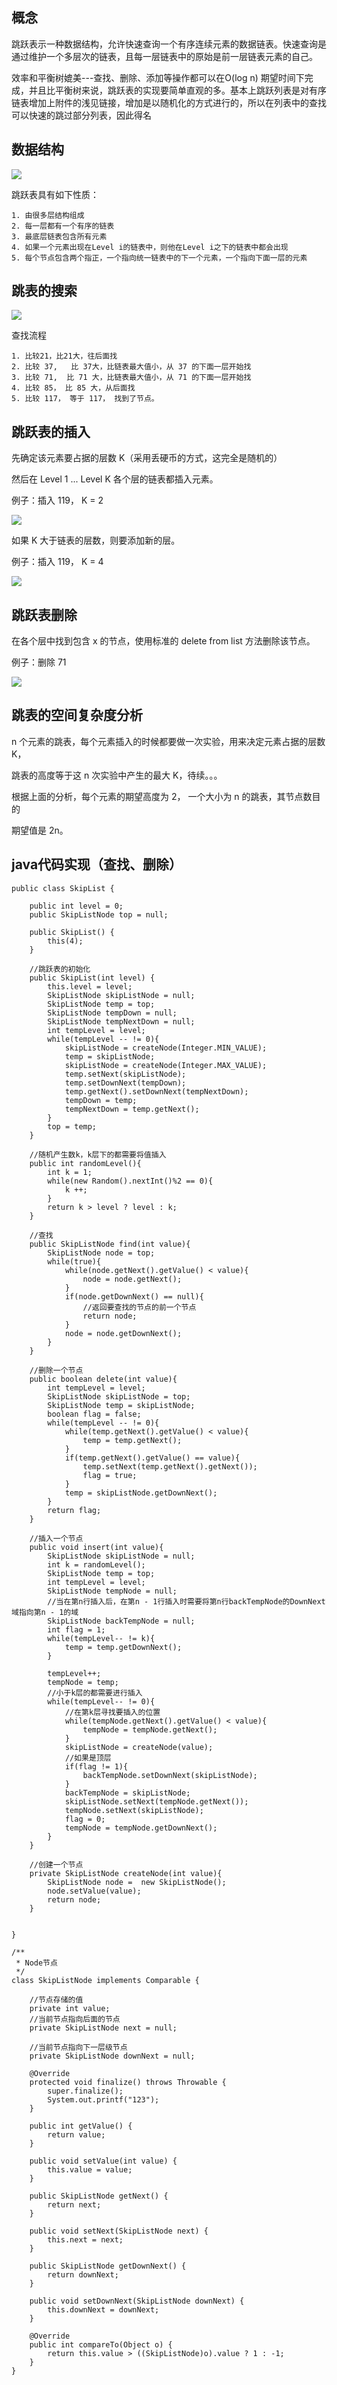 ## 概念

跳跃表示一种数据结构，允许快速查询一个有序连续元素的数据链表。快速查询是通过维护一个多层次的链表，且每一层链表中的原始是前一层链表元素的自己。


效率和平衡树媲美---查找、删除、添加等操作都可以在O(log n) 期望时间下完成，并且比平衡树来说，跳跃表的实现要简单直观的多。基本上跳跃列表是对有序链表增加上附件的浅见链接，增加是以随机化的方式进行的，所以在列表中的查找可以快速的跳过部分列表，因此得名

## 数据结构

![](https://i.imgur.com/owJKPGZ.png)



跳跃表具有如下性质：    

    1. 由很多层结构组成
    2. 每一层都有一个有序的链表
    3. 最底层链表包含所有元素
    4. 如果一个元素出现在Level i的链表中，则他在Level i之下的链表中都会出现
    5. 每个节点包含两个指正，一个指向统一链表中的下一个元素，一个指向下面一层的元素

## 跳表的搜索

![](https://i.imgur.com/hyJHcs8.png)





查找流程        

    1. 比较21，比21大，往后面找
    2. 比较 37,   比 37大，比链表最大值小，从 37 的下面一层开始找
    3. 比较 71,  比 71 大，比链表最大值小，从 71 的下面一层开始找
    4. 比较 85， 比 85 大，从后面找
    5. 比较 117， 等于 117， 找到了节点。


## 跳跃表的插入

先确定该元素要占据的层数 K（采用丢硬币的方式，这完全是随机的）

然后在 Level 1 ... Level K 各个层的链表都插入元素。

例子：插入 119， K = 2

![](https://i.imgur.com/BXtWYO1.png)

如果 K 大于链表的层数，则要添加新的层。

例子：插入 119， K = 4

![](https://i.imgur.com/LUvNx5H.png)

## 跳跃表删除

在各个层中找到包含 x 的节点，使用标准的 delete from list 方法删除该节点。

例子：删除 71

![](https://i.imgur.com/nKcrzZE.png)

## 跳表的空间复杂度分析

n 个元素的跳表，每个元素插入的时候都要做一次实验，用来决定元素占据的层数 K，

跳表的高度等于这 n 次实验中产生的最大 K，待续。。。

根据上面的分析，每个元素的期望高度为 2， 一个大小为 n 的跳表，其节点数目的

期望值是 2n。

## java代码实现（查找、删除）

```
public class SkipList {

    public int level = 0;
    public SkipListNode top = null;

    public SkipList() {
        this(4);
    }

    //跳跃表的初始化
    public SkipList(int level) {
        this.level = level;
        SkipListNode skipListNode = null;
        SkipListNode temp = top;
        SkipListNode tempDown = null;
        SkipListNode tempNextDown = null;
        int tempLevel = level;
        while(tempLevel -- != 0){
            skipListNode = createNode(Integer.MIN_VALUE);
            temp = skipListNode;
            skipListNode = createNode(Integer.MAX_VALUE);
            temp.setNext(skipListNode);
            temp.setDownNext(tempDown);
            temp.getNext().setDownNext(tempNextDown);
            tempDown = temp;
            tempNextDown = temp.getNext();
        }
        top = temp;
    }

    //随机产生数k，k层下的都需要将值插入
    public int randomLevel(){
        int k = 1;
        while(new Random().nextInt()%2 == 0){
            k ++;
        }
        return k > level ? level : k;
    }

    //查找
    public SkipListNode find(int value){
        SkipListNode node = top;
        while(true){
            while(node.getNext().getValue() < value){
                node = node.getNext();
            }
            if(node.getDownNext() == null){
                //返回要查找的节点的前一个节点
                return node;
            }
            node = node.getDownNext();
        }
    }

    //删除一个节点
    public boolean delete(int value){
        int tempLevel = level;
        SkipListNode skipListNode = top;
        SkipListNode temp = skipListNode;
        boolean flag = false;
        while(tempLevel -- != 0){
            while(temp.getNext().getValue() < value){
                temp = temp.getNext();
            }
            if(temp.getNext().getValue() == value){
                temp.setNext(temp.getNext().getNext());
                flag = true;
            }
            temp = skipListNode.getDownNext();
        }
        return flag;
    }

    //插入一个节点
    public void insert(int value){
        SkipListNode skipListNode = null;
        int k = randomLevel();
        SkipListNode temp = top;
        int tempLevel = level;
        SkipListNode tempNode = null;
        //当在第n行插入后，在第n - 1行插入时需要将第n行backTempNode的DownNext域指向第n - 1的域
        SkipListNode backTempNode = null;
        int flag = 1;
        while(tempLevel-- != k){
            temp = temp.getDownNext();
        }

        tempLevel++;
        tempNode = temp;
        //小于k层的都需要进行插入
        while(tempLevel-- != 0){
            //在第k层寻找要插入的位置
            while(tempNode.getNext().getValue() < value){
                tempNode = tempNode.getNext();
            }
            skipListNode = createNode(value);
            //如果是顶层
            if(flag != 1){
                backTempNode.setDownNext(skipListNode);
            }
            backTempNode = skipListNode;
            skipListNode.setNext(tempNode.getNext());
            tempNode.setNext(skipListNode);
            flag = 0;
            tempNode = tempNode.getDownNext();
        }
    }

    //创建一个节点
    private SkipListNode createNode(int value){
        SkipListNode node =  new SkipListNode();
        node.setValue(value);
        return node;
    }


}

/**
 * Node节点
 */
class SkipListNode implements Comparable {

    //节点存储的值
    private int value;
    //当前节点指向后面的节点
    private SkipListNode next = null;

    //当前节点指向下一层级节点
    private SkipListNode downNext = null;

    @Override
    protected void finalize() throws Throwable {
        super.finalize();
        System.out.printf("123");
    }

    public int getValue() {
        return value;
    }

    public void setValue(int value) {
        this.value = value;
    }

    public SkipListNode getNext() {
        return next;
    }

    public void setNext(SkipListNode next) {
        this.next = next;
    }

    public SkipListNode getDownNext() {
        return downNext;
    }

    public void setDownNext(SkipListNode downNext) {
        this.downNext = downNext;
    }

    @Override
    public int compareTo(Object o) {
        return this.value > ((SkipListNode)o).value ? 1 : -1;
    }
}
```
